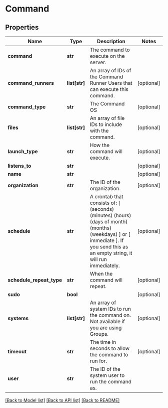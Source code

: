 # Command

## Properties
Name | Type | Description | Notes
------------ | ------------- | ------------- | -------------
**command** | **str** | The command to execute on the server. | 
**command_runners** | **list[str]** | An array of IDs of the Command Runner Users that can execute this command. | [optional] 
**command_type** | **str** | The Command OS | [optional] 
**files** | **list[str]** | An array of file IDs to include with the command. | [optional] 
**launch_type** | **str** | How the command will execute. | [optional] 
**listens_to** | **str** |  | [optional] 
**name** | **str** |  | [optional] 
**organization** | **str** | The ID of the organization. | [optional] 
**schedule** | **str** | A crontab that consists of: [ (seconds) (minutes) (hours) (days of month) (months) (weekdays) ] or [ immediate ]. If you send this as an empty string, it will run immediately.  | [optional] 
**schedule_repeat_type** | **str** | When the command will repeat. | [optional] 
**sudo** | **bool** |  | [optional] 
**systems** | **list[str]** | An array of system IDs to run the command on. Not available if you are using Groups. | [optional] 
**timeout** | **str** | The time in seconds to allow the command to run for. | [optional] 
**user** | **str** | The ID of the system user to run the command as. | 

[[Back to Model list]](../README.md#documentation-for-models) [[Back to API list]](../README.md#documentation-for-api-endpoints) [[Back to README]](../README.md)


